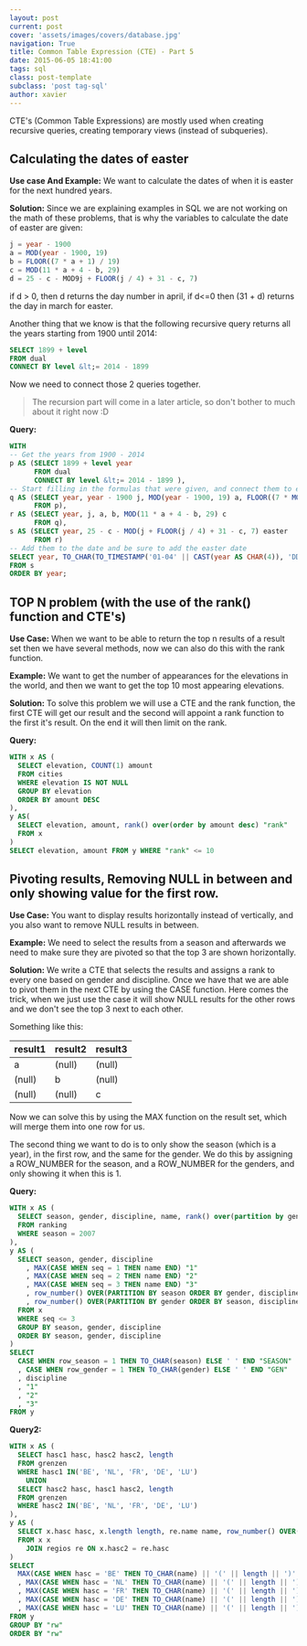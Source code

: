 ```yaml
---
layout: post
current: post
cover: 'assets/images/covers/database.jpg'
navigation: True
title: Common Table Expression (CTE) - Part 5
date: 2015-06-05 18:41:00
tags: sql
class: post-template
subclass: 'post tag-sql'
author: xavier
---
```


CTE's (Common Table Expressions) are mostly used when creating recursive queries, creating temporary views (instead of subqueries).

## Calculating the dates of easter

**Use case And Example:** We want to calculate the dates of when it is easter for the next hundred years.

**Solution:**
Since we are explaining examples in SQL we are not working on the math of these problems, that is why the variables to calculate the date of easter are given:

```sql
j = year - 1900
a = MOD(year - 1900, 19)
b = FLOOR((7 * a + 1) / 19)
c = MOD(11 * a + 4 - b, 29)
d = 25 - c - MOD9j + FLOOR(j / 4) + 31 - c, 7)
```

if d > 0, then d returns the day number in april, if d<=0 then (31 + d) returns the day in march for easter.

Another thing that we know is that the following recursive query returns all the years starting from 1900 until 2014:

```sql
SELECT 1899 + level
FROM dual
CONNECT BY level &lt;= 2014 - 1899
```

Now we need to connect those 2 queries together.

> The recursion part will come in a later article, so don't bother to much about it right now :D

**Query:**

```sql
WITH 
-- Get the years from 1900 - 2014
p AS (SELECT 1899 + level year
      FROM dual
      CONNECT BY level &lt;= 2014 - 1899 ),
-- Start filling in the formulas that were given, and connect them to each other
q AS (SELECT year, year - 1900 j, MOD(year - 1900, 19) a, FLOOR((7 * MOD(year - 1900, 19) + 1) / 19) b
      FROM p),
r AS (SELECT year, j, a, b, MOD(11 * a + 4 - b, 29) c
      FROM q),
s AS (SELECT year, 25 - c - MOD(j + FLOOR(j / 4) + 31 - c, 7) easter
      FROM r)
-- Add them to the date and be sure to add the easter date
SELECT year, TO_CHAR(TO_TIMESTAMP('01-04' || CAST(year AS CHAR(4)), 'DD-MM-RRRR') + easter - 1, 'DD-MM-YYYY') easter
FROM s
ORDER BY year;
```

## TOP N problem (with the use of the rank() function and CTE's)

**Use Case:** When we want to be able to return the top n results of a result set then we have several methods, now we can also do this with the rank function.

**Example:** We want to get the number of appearances for the elevations in the world, and then we want to get the top 10 most appearing elevations.

**Solution:** To solve this problem we will use a CTE and the rank function, the first CTE will get our result and the second will appoint a rank function to the first it's result. On the end it will then limit on the rank.

**Query:**

```sql
WITH x AS (
  SELECT elevation, COUNT(1) amount
  FROM cities
  WHERE elevation IS NOT NULL
  GROUP BY elevation
  ORDER BY amount DESC
),
y AS(
  SELECT elevation, amount, rank() over(order by amount desc) "rank"
  FROM x
)
SELECT elevation, amount FROM y WHERE "rank" <= 10
```

## Pivoting results, Removing NULL in between and only showing value for the first row.

**Use Case:** You want to display results horizontally instead of vertically, and you also want to remove NULL results in between.

**Example:** We need to select the results from a season and afterwards we need to make sure they are pivoted so that the top 3 are shown horizontally. 

**Solution:** We write a CTE that selects the results and assigns a rank to every one based on gender and discipline. Once we have that we are able to pivot them in the next CTE by using the CASE function. Here comes the trick, when we just use the case it will show NULL results for the other rows and we don't see the top 3 next to each other. 

Something like this:

| result1 | result2 | result3 |
| - | - | - |
| a | (null) | (null) |
| (null) | b | (null) |
| (null) | (null) | c |

Now we can solve this by using the MAX function on the result set, which will merge them into one row for us.

The second thing we want to do is to only show the season (which is a year), in the first row, and the same for the gender. We do this by assigning a ROW_NUMBER for the season, and a ROW_NUMBER for the genders, and only showing it when this is 1.

**Query:**

```sql
WITH x AS (
  SELECT season, gender, discipline, name, rank() over(partition by gender, discipline order by points) seq
  FROM ranking
  WHERE season = 2007
),
y AS (
  SELECT season, gender, discipline
    , MAX(CASE WHEN seq = 1 THEN name END) "1"
    , MAX(CASE WHEN seq = 2 THEN name END) "2"
    , MAX(CASE WHEN seq = 3 THEN name END) "3"
    , row_number() OVER(PARTITION BY season ORDER BY gender, discipline) row_season
    , row_number() OVER(PARTITION BY gender ORDER BY season, discipline) row_gender
  FROM x
  WHERE seq <= 3
  GROUP BY season, gender, discipline
  ORDER BY season, gender, discipline
)
SELECT
  CASE WHEN row_season = 1 THEN TO_CHAR(season) ELSE ' ' END "SEASON"
  , CASE WHEN row_gender = 1 THEN TO_CHAR(gender) ELSE ' ' END "GEN"
  , discipline
  , "1"
  , "2"
  , "3"
FROM y
```

**Query2:**

```sql
WITH x AS (
  SELECT hasc1 hasc, hasc2 hasc2, length 
  FROM grenzen
  WHERE hasc1 IN('BE', 'NL', 'FR', 'DE', 'LU') 
    UNION
  SELECT hasc2 hasc, hasc1 hasc2, length
  FROM grenzen
  WHERE hasc2 IN('BE', 'NL', 'FR', 'DE', 'LU')
),
y AS (
  SELECT x.hasc hasc, x.length length, re.name name, row_number() OVER(PARTITION BY x.hasc ORDER BY length DESC) "rw"
  FROM x x
    JOIN regios re ON x.hasc2 = re.hasc
)
SELECT 
  MAX(CASE WHEN hasc = 'BE' THEN TO_CHAR(name) || '(' || length || ')' ELSE ' ' END) "BE"
  , MAX(CASE WHEN hasc = 'NL' THEN TO_CHAR(name) || '(' || length || ')' ELSE ' ' END) "NL"
  , MAX(CASE WHEN hasc = 'FR' THEN TO_CHAR(name) || '(' || length || ')' ELSE ' ' END) "FR"
  , MAX(CASE WHEN hasc = 'DE' THEN TO_CHAR(name) || '(' || length || ')' ELSE ' ' END) "DE"
  , MAX(CASE WHEN hasc = 'LU' THEN TO_CHAR(name) || '(' || length || ')' ELSE ' ' END) "LU"
FROM y
GROUP BY "rw"
ORDER BY "rw"
```